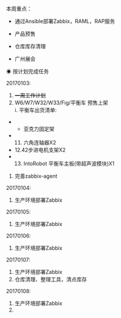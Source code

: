 本周重点：

* 通过Ansible部署Zabbix，RAML，RAP服务

* 产品预售

* 仓库库存清理

* 广州展会

◉ 按计划完成任务

20170103:

1. ~~一周工作计划~~
2. W6/W7/W32/W33/Fig/平衡车 预售上架  
   i. 平衡车出货清单: 

* * 亚克力固定架   
* 11. 六角连轴器X2   
* 12.42步进电机支架X2    
* 13. IntoRobot 平衡车主板\(带超声波模块\)X1

1. 完善zabbix-agent

20170104:

1. 生产环境部署Zabbix

20170105:

1. 生产环境部署Zabbix

20170106:

1. 生产环境部署Zabbix

20170107:

1. 生产环境部署Zabbix
2. 仓库清理、整理工具，清点库存

20170108:

1. 生产环境部署Zabbix
2. 


